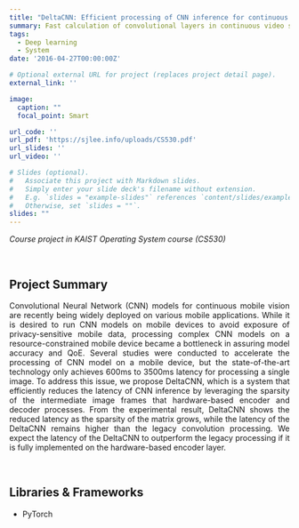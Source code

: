 ```yaml
---
title: "DeltaCNN: Efficient processing of CNN inference for continuous mobile vision"
summary: Fast calculation of convolutional layers in continuous video streams using the fact that the video scene does not change significantly
tags:
  - Deep learning
  - System
date: '2016-04-27T00:00:00Z'

# Optional external URL for project (replaces project detail page).
external_link: ''

image:
  caption: ""
  focal_point: Smart

url_code: ''
url_pdf: 'https://sjlee.info/uploads/CS530.pdf'
url_slides: ''
url_video: ''

# Slides (optional).
#   Associate this project with Markdown slides.
#   Simply enter your slide deck's filename without extension.
#   E.g. `slides = "example-slides"` references `content/slides/example-slides.md`.
#   Otherwise, set `slides = ""`.
slides: ""
---
```

<i>Course project in KAIST Operating System course (CS530)</i>

<br>

## Project Summary

<p style="text-align:justify">
Convolutional Neural Network (CNN) models for continuous mobile vision are recently being widely deployed on various mobile applications. While it is desired to run CNN models on mobile devices to avoid exposure of privacy-sensitive mobile data, processing complex CNN models on a resource-constrained mobile device became a bottleneck in assuring model accuracy and QoE. Several studies were conducted to accelerate the processing of CNN model on a mobile device, but the state-of-the-art technology only achieves 600ms to 3500ms latency for processing a single image. To address this issue, we propose DeltaCNN, which is a system that efficiently reduces the latency of CNN inference by leveraging the sparsity of the intermediate image frames that hardware-based encoder and decoder processes. From the experimental result, DeltaCNN shows the reduced latency as the sparsity of the matrix grows, while the latency of the DeltaCNN remains higher than the legacy convolution processing. We expect the latency of the DeltaCNN to outperform the legacy processing if it is fully implemented on the hardware-based encoder layer.
</p>

<br>

## Libraries & Frameworks

- PyTorch